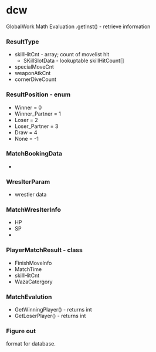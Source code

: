 # dcw
GlobalWork
Math Evaluation
.getInst() - retrieve information

### ResultType
* skillHitCnt - array; count of movelist hit <br>
  * SKillSlotData - lookuptable skillHitCount[]
* specialMoveCnt
* weaponAtkCnt
* cornerDiveCount

### ResultPosition - enum
* Winner = 0
* Winner_Partner = 1
* Loser = 2 
* Loser_Partner = 3
* Draw = 4
* None = -1

### MatchBookingData
*

### WreslterParam
* wrestler data

### MatchWreslterInfo
* HP
* SP
* 

### PlayerMatchResult - class
* FinishMoveInfo
* MatchTime
* skillHitCnt
* WazaCatergory

### MatchEvalution 
* GetWinningPlayer() - returns int
* GetLoserPlayer() - returns int

### Figure out <br />
format for database. <br />
